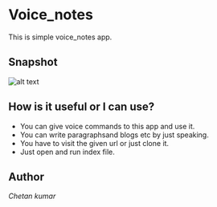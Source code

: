 # Voice_notes
This is simple voice_notes app.

## Snapshot
![alt text](https://i.ibb.co/ygC101P/Screenshot-204.png "Voice notes app")

## How is it useful or I can use?
* You can give voice commands to this app and use it.
* You can write paragraphsand blogs etc by just speaking.
* You have to visit the given url or just clone it.
* Just open and run index file.

## Author
*Chetan kumar*
